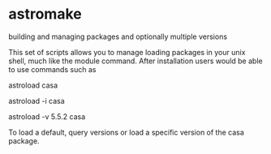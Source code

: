 # astromake
building and managing packages and optionally multiple versions

This set of scripts allows you to manage loading packages in your unix shell, much like the module command. After
installation users would be able to use commands such as

astroload casa

astroload -i casa

astroload -v 5.5.2 casa

To load a default, query versions or load a specific version of the casa package.
